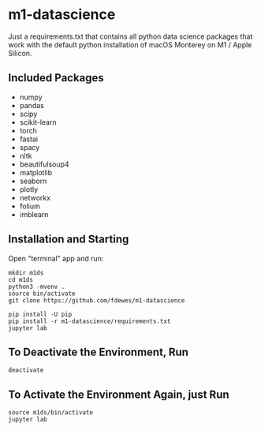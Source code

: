 # m1-datascience
Just a requirements.txt that contains all python data science packages that work with the default python installation of macOS Monterey on M1 / Apple Silicon.

## Included Packages

* numpy 
* pandas 
* scipy
* scikit-learn
* torch
* fastai
* spacy 
* nltk
* beautifulsoup4
* matplotlib
* seaborn
* plotly
* networkx
* folium
* imblearn

## Installation and Starting

Open "terminal" app and run:

    mkdir m1ds
    cd m1ds
    python3 -mvenv .
    source bin/activate
    git clone https://github.com/fdewes/m1-datascience
    
    pip install -U pip
    pip install -r m1-datascience/requirements.txt
    jupyter lab

## To Deactivate the Environment, Run

    deactivate

## To Activate the Environment Again, just Run

    source m1ds/bin/activate
    jupyter lab

    
